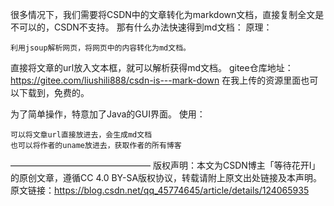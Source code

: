 很多情况下，我们需要将CSDN中的文章转化为markdown文档，直接复制全文是不可以的，CSDN不支持。
那有什么办法快速得到md文档：
原理：

    利用jsoup解析网页，将网页中的内容转化为md文档。

直接将文章的url放入文本框，就可以解析获得md文档。
gitee仓库地址：https://gitee.com/liushili888/csdn-is---mark-down
在我上传的资源里面也可以下载到，免费的。

为了简单操作，特意加了Java的GUI界面。
使用：

    可以将文章url直接放进去，会生成md文档
    也可以将作者的uname放进去，获取作者的所有博客
————————————————
版权声明：本文为CSDN博主「等待花开I」的原创文章，遵循CC 4.0 BY-SA版权协议，转载请附上原文出处链接及本声明。
原文链接：https://blog.csdn.net/qq_45774645/article/details/124065935